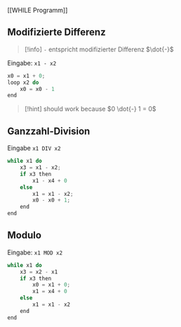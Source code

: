 [[WHILE Programm]]

## Modifizierte Differenz

> [!info] `-` entspricht modifizierter Differenz $\dot{-}$ 

Eingabe: `x1 - x2`

```c
x0 = x1 + 0;
loop x2 do
	x0 = x0 - 1
end
```

> [!hint] should work because $0 \dot{-} 1 = 0$ 

## Ganzzahl-Division
Eingabe `x1 DIV x2`

```c
while x1 do
	x3 = x1 - x2;
	if x3 then
		x1 - x4 + 0
	else
		x1 = x1 - x2;
		x0 - x0 + 1;
	end
end
```


## Modulo
Eingabe: `x1 MOD x2`

```c
while x1 do
	x3 = x2 - x1
	if x3 then
		x0 = x1 + 0;
		x1 = x4 + 0
	else
		x1 = x1 - x2
	end
end
```



